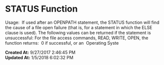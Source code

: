 # STATUS Function

Usage:  If used after an OPENPATH statement, the STATUS function will find the cause of a file open failure (that is, for a statement in which the ELSE clause is used). The following values can be returned if the statement is unsuccessful: For the file access commands, READ, WRITE, OPEN, the function returns:  0 if successful, or an  Operating Syste  

**Created At:** 9/27/2017 2:46:45 PM  
**Updated At:** 1/5/2018 6:02:32 PM  

